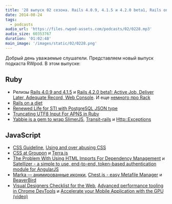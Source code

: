 ```yaml
---
title: '28 выпуск 02 сезона. Rails 4.0.9, 4.1.5 и 4.2.0 beta1, Rails on a diet, Transit-rails, CSS Guideline, CSS at Groupon, Marka, BeaverBird и прочее'
date: 2014-08-24
tags:
  - podcasts
audio_url: 'https://files.rwpod-assets.com/podcasts/02/0228.mp3'
audio_size: 60353767
duration: '01:02:48'
main_image: '/images/static/02/0228.png'
---
```


Добрый день уважаемые слушатели. Представляем новый выпуск подкаста RWpod. В этом выпуске:

## Ruby

- Релизы [Rails 4.0.9 and 4.1.5](http://weblog.rubyonrails.org/2014/8/18/Rails_4_0_9_and_4_1_5_have_been_released/) и [Rails 4.2.0 beta1: Active Job, Deliver Later, Adequate Record, Web Console](http://weblog.rubyonrails.org/2014/8/20/Rails-4-2-beta1/). И еще [немного про Rack](https://groups.google.com/forum/m/#!msg/rack-devel/P8oOycVBaH0/1bm4eERJWPQJ)
- [Rails on a diet](http://naturaily.com/blog/post/rails-on-a-diet)
- [Renewed Life for STI with PostgreSQL JSON type](https://netguru.co/blog/posts/renewed-life-for-sti-with-postgresql-json-type)
- [Truncating UTF8 Input For APNS in Ruby](http://blog.arkency.com/2014/08/apns-and-utf8/)
- [Yabbie is a gem to wrap SlimerJS](http://net-engine.github.io/yabbie/), [Transit-rails](https://github.com/jgdavey/transit-rails) и [Http::Exceptions](https://github.com/rainforestapp/http-exceptions)

## JavaScript

- [CSS Guideline](http://cssguidelin.es/), [Using and over abusing CSS](http://red-team-design.com/using-over-abusing-css/)
- [CSS at Groupon](http://mikeaparicio.com/2014/08/10/css-at-groupon/) и [Terra.js](http://rileyjshaw.com/terra/)
- [The Problem With Using HTML Imports For Dependency Management](http://tjvantoll.com/2014/08/12/the-problem-with-using-html-imports-for-dependency-management/) и [Satellizer - a simple to use, end-to-end, token-based authentication module for AngularJS](https://github.com/sahat/satellizer)
- [Marka — анимированные иконки](http://fian.my.id/marka/), [Chest.js - easy Metafile Manager](http://chestjs.com/) и [BeaverBird](http://beaverbird.com/)
- [Visual Designers Checklist for the Web](http://webdesignerschecklist.com/), [Advanced performance tooling in Chrome DevTools](https://www.youtube.com/watch?v=0xx_dkv9DEY) и [Accelerate your Mobile Application with the GPU (video)](https://www.youtube.com/watch?v=ZMfS-2ctYjw)
